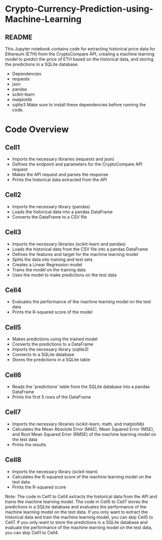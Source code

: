 # Crypto-Currency-Prediction-using-Machine-Learning

## README
This Jupyter notebook contains code for extracting historical price data for Ethereum (ETH) from the CryptoCompare API, creating a machine learning model to predict the price of ETH based on the historical data, and storing the predictions in a SQLite database.

* Dependencies
* requests
* json
* pandas
* scikit-learn
* matplotlib
* sqlite3
Make sure to install these dependencies before running the code.

# Code Overview
## Cell1
* Imports the necessary libraries (requests and json)
* Defines the endpoint and parameters for the CryptoCompare API request
* Makes the API request and parses the response
* Prints the historical data extracted from the API

## Cell2
* Imports the necessary library (pandas)
* Loads the historical data into a pandas DataFrame
* Converts the DataFrame to a CSV file

## Cell3
* Imports the necessary libraries (scikit-learn and pandas)
* Loads the historical data from the CSV file into a pandas DataFrame
* Defines the features and target for the machine learning model
* Splits the data into training and test sets
* Creates a Linear Regression model
* Trains the model on the training data
* Uses the model to make predictions on the test data

## Cell4
* Evaluates the performance of the machine learning model on the test data
* Prints the R-squared score of the model

## Cell5
* Makes predictions using the trained model
* Converts the predictions to a DataFrame
* Imports the necessary library (sqlite3)
* Connects to a SQLite database
* Stores the predictions in a SQLite table

## Cell6
* Reads the 'predictions' table from the SQLite database into a pandas DataFrame
* Prints the first 5 rows of the DataFrame

## Cell7
* Imports the necessary libraries (scikit-learn, math, and matplotlib)
* Calculates the Mean Absolute Error (MAE), Mean Squared Error (MSE), and Root Mean Squared Error (RMSE) of the machine learning model on the test data
* Prints the results

## Cell8
* Imports the necessary library (scikit-learn)
* Calculates the R-squared score of the machine learning model on the test data
* Prints the R-squared score


Note: The code in Cell1 to Cell4 extracts the historical data from the API and trains the machine learning model. The code in Cell5 to Cell7 stores the predictions in a SQLite database and evaluates the performance of the machine learning model on the test data. If you only want to extract the historical data and train the machine learning model, you can skip Cell5 to Cell7. If you only want to store the predictions in a SQLite database and evaluate the performance of the machine learning model on the test data, you can skip Cell1 to Cell4.
